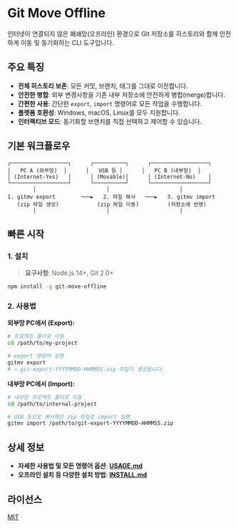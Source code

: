 # Git Move Offline

인터넷이 연결되지 않은 폐쇄망(오프라인) 환경으로 Git 저장소를 히스토리와 함께 안전하게 이동 및 동기화하는 CLI 도구입니다.

## 주요 특징

- **전체 히스토리 보존**: 모든 커밋, 브랜치, 태그를 그대로 이전합니다.
- **안전한 병합**: 외부 변경사항을 기존 내부 저장소에 안전하게 병합(merge)합니다.
- **간편한 사용**: 간단한 `export`, `import` 명령어로 모든 작업을 수행합니다.
- **플랫폼 호환성**: Windows, macOS, Linux를 모두 지원합니다.
- **인터랙티브 모드**: 동기화할 브랜치를 직접 선택하고 제어할 수 있습니다.

## 기본 워크플로우

```
┌──────────────────┐      ┌──────────┐      ┌──────────────────┐
│   PC A (외부망)  │      │   USB 등 │      │   PC B (내부망)  │
│ (Internet-Yes)   │      │ (Movable)│      │ (Internet-No)    │
└──────────────────┘      └──────────┘      └──────────────────┘
        │                      │                      │
1. gitmv export        ───►   2. 파일 복사   ───►   3. gitmv import
   (zip 파일 생성)            (zip 파일 이동)         (저장소에 반영)
        │                      │                      │
```

## 빠른 시작

### 1. 설치

> **요구사항**: Node.js 14+, Git 2.0+

```bash
npm install -g git-move-offline
```

### 2. 사용법

**외부망 PC에서 (Export):**
```bash
# 프로젝트 폴더로 이동
cd /path/to/my-project

# export 명령어 실행
gitmv export
# → git-export-YYYYMMDD-HHMMSS.zip 파일이 생성됩니다.
```

**내부망 PC에서 (Import):**
```bash
# 내부망 프로젝트 폴더로 이동
cd /path/to/internal-project

# USB 등으로 복사해온 zip 파일로 import 실행
gitmv import /path/to/git-export-YYYYMMDD-HHMMSS.zip
```

## 상세 정보

- **자세한 사용법 및 모든 명령어 옵션**: [**USAGE.md**](./USAGE.md)
- **오프라인 설치 등 다양한 설치 방법**: [**INSTALL.md**](./INSTALL.md)

## 라이선스

[MIT](./LICENSE)
